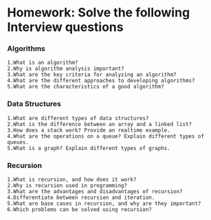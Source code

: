 # Homework: Solve the following Interview questions
### Algorithms
    1.What is an algorithm?
    2.Why is algorithm analysis important?
    3.What are the key criteria for analyzing an algorithm?
    4.What are the different approaches to developing algorithms?
    5.What are the characteristics of a good algorithm?

### Data Structures
    1.What are different types of data structures?
    2.What is the difference between an array and a linked list?
    3.How does a stack work? Provide an realtime example.
    4.What are the operations on a queue? Explain different types of queues.
    5.What is a graph? Explain different types of graphs.

### Recursion
    1.What is recursion, and how does it work?
    2.Why is recursion used in programming?
    3.What are the advantages and disadvantages of recursion?
    4.Differentiate between recursion and iteration.
    5.What are base cases in recursion, and why are they important?
    6.Which problems can be solved using recursion?
